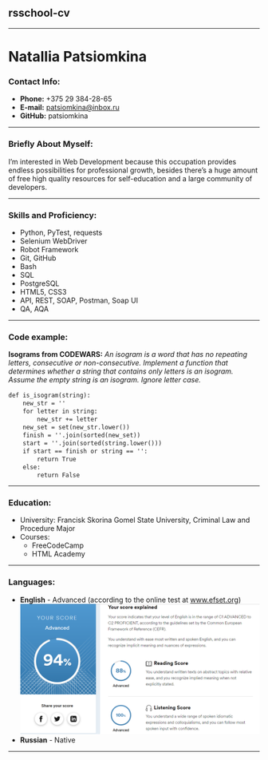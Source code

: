 ## rsschool-cv
---
# Natallia Patsiomkina
### Contact Info:
* **Phone:** +375 29 384-28-65
* **E-mail:** patsiomkina@inbox.ru
* **GitHub:** patsiomkina


---
### Briefly About Myself:

I’m interested in Web Development because this occupation provides endless possibilities for professional growth, besides there’s a huge amount of free high quality resources for self-education and a large community of developers.

---
### Skills and Proficiency:
* Python, PyTest, requests
* Selenium WebDriver
* Robot Framework
* Git, GitHub
* Bash
* SQL
* PostgreSQL
* HTML5, CSS3
* API, REST, SOAP, Postman, Soap UI
* QA, AQA


---
### Code example:
**Isograms from CODEWARS:** *An isogram is a word that has no repeating letters, consecutive or non-consecutive. Implement a function that determines whether a string that contains only letters is an isogram. Assume the empty string is an isogram. Ignore letter case.*
```
def is_isogram(string):
    new_str = ''
    for letter in string:
        new_str += letter
    new_set = set(new_str.lower())
    finish = ''.join(sorted(new_set))
    start = ''.join(sorted(string.lower()))
    if start == finish or string == '':
        return True
    else:
        return False
```
---
### Education:
* University: Francisk Skorina Gomel State University, Criminal Law and Procedure Major
* Courses:
    - FreeCodeCamp
    - HTML Academy


---
### Languages:
* **English** - Advanced (according to the online test at www.efset.org)
![English level test results](English_level_test_results.png)
* **Russian** - Native


---

